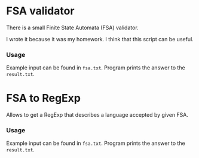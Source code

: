 # FSA validator
There is a small Finite State Automata (FSA) validator.

I wrote it because it was my homework. I think that this script can be useful.

### Usage

Example input can be found in `fsa.txt`. Program prints the answer to the `result.txt`.

# FSA to RegExp

Allows to get a RegExp that describes a language accepted by given FSA.

### Usage

Example input can be found in `fsa.txt`. Program prints the answer to the `result.txt`.
